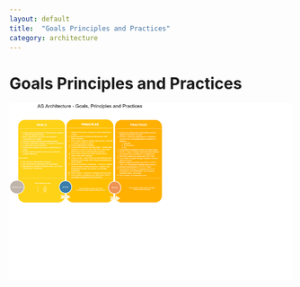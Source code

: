 ```yaml
---
layout: default
title:  "Goals Principles and Practices"
category: architecture
---
```


# Goals Principles and Practices


![Goals Principles and Practices](images/GoalsPrinciplesPractices.png)

